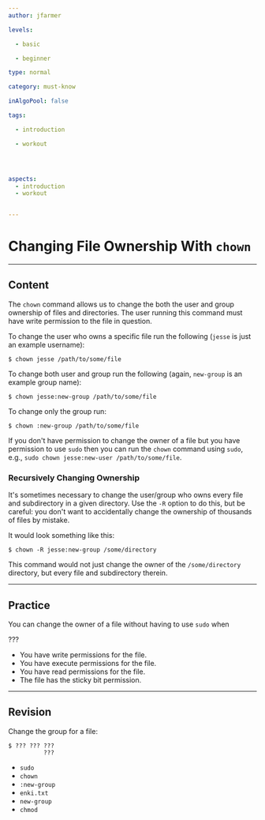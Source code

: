 ```yaml
---
author: jfarmer

levels:

  - basic

  - beginner

type: normal

category: must-know

inAlgoPool: false

tags:

  - introduction

  - workout




aspects:
  - introduction
  - workout


---
```


# Changing File Ownership With `chown`

---
## Content

The `chown` command allows us to change the both the user and group ownership of files and directories.  The user running this command must have write permission to the file in question.

To change the user who owns a specific file run the following (`jesse` is just an example username):

```shell
$ chown jesse /path/to/some/file
```

To change both user and group run the following (again, `new-group` is an example group name):

```shell
$ chown jesse:new-group /path/to/some/file
```

To change only the group run:

```shell
$ chown :new-group /path/to/some/file
```

If you don't have permission to change the owner of a file but you have permission to use `sudo` then you can run the `chown` command using `sudo`, e.g., `sudo chown jesse:new-user /path/to/some/file`.

### Recursively Changing Ownership

It's sometimes necessary to change the user/group who owns every file and subdirectory in a given directory.  Use the `-R` option to do this, but be careful: you don't want to accidentally change the ownership of thousands of files by mistake.

It would look something like this:

```shell
$ chown -R jesse:new-group /some/directory
```

This command would not just change the owner of the `/some/directory` directory, but every file and subdirectory therein.

---
## Practice

You can change the owner of a file without having to use `sudo` when 

???

* You have write permissions for the file.
* You have execute permissions for the file.
* You have read permissions for the file.
* The file has the sticky bit permission.

---
## Revision

Change the group for a file:
```
$ ??? ??? ??? 
          ???
```

* `sudo`
* `chown`
* `:new-group`
* `enki.txt`
* `new-group`
* `chmod`

 
